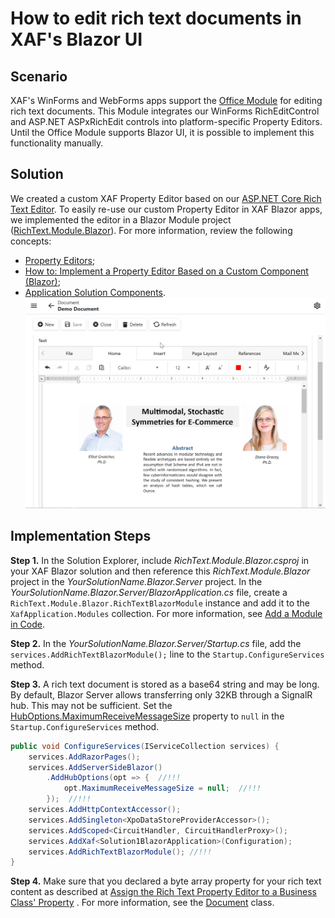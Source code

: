 # How to edit rich text documents in XAF's Blazor UI

## Scenario
XAF's WinForms and WebForms apps support the [Office Module](https://docs.devexpress.com/eXpressAppFramework/400003/concepts/extra-modules/office-module/office-module-overview) for editing rich text documents. This Module integrates our WinForms RichEditControl and ASP.NET ASPxRichEdit controls into platform-specific Property Editors. Until the Office Module supports Blazor UI, it is possible to implement this functionality manually.

## Solution
We created a custom XAF Property Editor based on our [ASP.NET Core Rich Text Editor](https://docs.devexpress.com/AspNetCore/400373/rich-edit). 
To easily re-use our custom Property Editor in XAF Blazor apps, we implemented the editor in a Blazor Module project ([RichText.Module.Blazor](RichText.Module.Blazor)). For more information, review the following concepts:
- [Property Editors](https://docs.devexpress.com/eXpressAppFramework/113097/concepts/ui-construction/view-items/property-editors);
- [How to: Implement a Property Editor Based on a Custom Component (Blazor)](https://docs.devexpress.com/eXpressAppFramework/402189/task-based-help/property-editors/how-to-implement-a-property-editor-based-on-custom-components-blazor?p=netstandard);
- [Application Solution Components](https://docs.devexpress.com/eXpressAppFramework/112569/concepts/application-solution-components).
![result](media/Screenshot.png)

## Implementation Steps
**Step 1.** In the Solution Explorer, include *RichText.Module.Blazor.csproj* in your XAF Blazor solution and then reference this *RichText.Module.Blazor* project in the *YourSolutionName.Blazor.Server* project. In the *YourSolutionName.Blazor.Server/BlazorApplication.cs* file, create a `RichText.Module.Blazor.RichTextBlazorModule` instance and add it to the `XafApplication.Modules` collection. For more information, see [Add a Module in Code](https://docs.devexpress.com/eXpressAppFramework/118047/concepts/application-solution-components/ways-to-register-a-module#code).

**Step 2.** In the *YourSolutionName.Blazor.Server/Startup.cs* file, add the `services.AddRichTextBlazorModule();` line to the `Startup.ConfigureServices` method.

**Step 3.** A rich text document is stored as a base64 string and may be long. By default, Blazor Server allows transferring only 32KB through a SignalR hub. This may not be sufficient. Set the [HubOptions\.MaximumReceiveMessageSize](https://docs.microsoft.com/en-us/dotnet/api/microsoft.aspnetcore.signalr.huboptions.maximumreceivemessagesize?view=aspnetcore-5.0#Microsoft_AspNetCore_SignalR_HubOptions_MaximumReceiveMessageSize) property to `null` in the `Startup.ConfigureServices` method.

```cs
public void ConfigureServices(IServiceCollection services) {
    services.AddRazorPages();
    services.AddServerSideBlazor()
        .AddHubOptions(opt => {  //!!!
            opt.MaximumReceiveMessageSize = null;  //!!!
        });  //!!!
    services.AddHttpContextAccessor();
    services.AddSingleton<XpoDataStoreProviderAccessor>();
    services.AddScoped<CircuitHandler, CircuitHandlerProxy>();
    services.AddXaf<Solution1BlazorApplication>(Configuration);
    services.AddRichTextBlazorModule(); //!!!
}
```

**Step 4.** Make sure that you declared a byte array property for your rich text content as described at [Assign the Rich Text Property Editor to a Business Class' Property](https://docs.devexpress.com/eXpressAppFramework/400004/concepts/extra-modules/office-module/use-rich-text-documents-in-business-objects#in-code) . For more information, see the [Document](Solution1.Module/BusinessObjects/Document.cs#L27) class.
